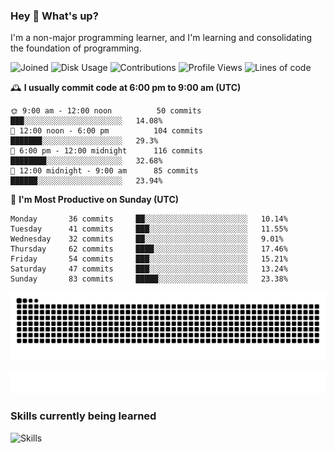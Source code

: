 ### Hey :wave: What's up?

I'm a non-major programming learner, and I'm learning and consolidating the foundation of programming.

<!--START_SECTION:waka-->
![Joined](http://img.shields.io/badge/Joined-7%20years%20ago-6D67E4?style=flat&labelColor=453C67)
![Disk Usage](http://img.shields.io/badge/Github%27s%20Storage-598.1%20MB-FD841F?style=flat&labelColor=E14D2A)
![Contributions](http://img.shields.io/badge/Contributions%20in%202023-126-7DCE13?style=flat&labelColor=2B7A0B)
![Profile Views](http://img.shields.io/badge/Profile%20Views-0-3AB4F2?style=flat&labelColor=0078AA)
![Lines of code](https://img.shields.io/badge/Lines%20of%20code-2%20Million%20Lines%20of%20code-FF8B8B?style=flat&labelColor=EB4747)

🕰️ **I usually commit code at 6:00 pm to 9:00 am (UTC)** 

```text
🌞 9:00 am - 12:00 noon          50 commits     ███░░░░░░░░░░░░░░░░░░░░░░   14.08% 
🌆 12:00 noon - 6:00 pm          104 commits    ███████░░░░░░░░░░░░░░░░░░   29.3% 
🌃 6:00 pm - 12:00 midnight      116 commits    ████████░░░░░░░░░░░░░░░░░   32.68% 
🌙 12:00 midnight - 9:00 am      85 commits     ██████░░░░░░░░░░░░░░░░░░░   23.94%
```
📅 **I'm Most Productive on Sunday (UTC)** 

```text
Monday       36 commits     ██░░░░░░░░░░░░░░░░░░░░░░░   10.14% 
Tuesday      41 commits     ███░░░░░░░░░░░░░░░░░░░░░░   11.55% 
Wednesday    32 commits     ██░░░░░░░░░░░░░░░░░░░░░░░   9.01% 
Thursday     62 commits     ████░░░░░░░░░░░░░░░░░░░░░   17.46% 
Friday       54 commits     ███░░░░░░░░░░░░░░░░░░░░░░   15.21% 
Saturday     47 commits     ███░░░░░░░░░░░░░░░░░░░░░░   13.24% 
Sunday       83 commits     █████░░░░░░░░░░░░░░░░░░░░   23.38%
```

<!--END_SECTION:waka-->

![Snake animation](https://raw.githubusercontent.com/dirname/dirname/output/snake.svg)

![metrics](github-metrics.svg)

### Skills currently being learned

![Skills](https://skillicons.dev/icons?i=linux,rust,go,solidity,typescript,bash,git,postgres,mysql,redis,mongo,docker,kubernetes,grafana,prometheus)
